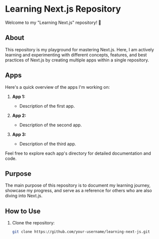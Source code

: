# Learning Next.js Repository

Welcome to my "Learning Next.js" repository! 🚀

## About

This repository is my playground for mastering Next.js. Here, I am actively learning and experimenting with different concepts, features, and best practices of Next.js by creating multiple apps within a single repository.

## Apps

Here's a quick overview of the apps I'm working on:

1. **App 1:**
   - Description of the first app.

2. **App 2:**
   - Description of the second app.

3. **App 3:**
   - Description of the third app.

Feel free to explore each app's directory for detailed documentation and code.

## Purpose

The main purpose of this repository is to document my learning journey, showcase my progress, and serve as a reference for others who are also diving into Next.js.

## How to Use

1. Clone the repository:

   ```bash
   git clone https://github.com/your-username/learning-next-js.git
